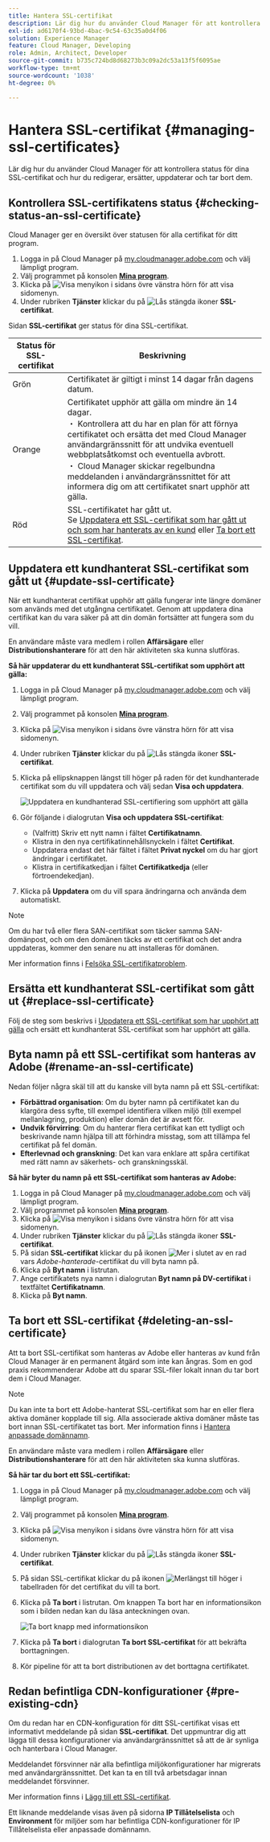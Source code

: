 ```yaml
---
title: Hantera SSL-certifikat
description: Lär dig hur du använder Cloud Manager för att kontrollera status för dina SSL-certifikat och hur du redigerar, ersätter, uppdaterar och tar bort dem.
exl-id: ad6170f4-93bd-4bac-9c54-63c35a0d4f06
solution: Experience Manager
feature: Cloud Manager, Developing
role: Admin, Architect, Developer
source-git-commit: b735c724bd8d68273b3c09a2dc53a13f5f6095ae
workflow-type: tm+mt
source-wordcount: '1038'
ht-degree: 0%

---
```



# Hantera SSL-certifikat {#managing-ssl-certificates}

Lär dig hur du använder Cloud Manager för att kontrollera status för dina SSL-certifikat och hur du redigerar, ersätter, uppdaterar och tar bort dem.

## Kontrollera SSL-certifikatens status {#checking-status-an-ssl-certificate}

Cloud Manager ger en översikt över statusen för alla certifikat för ditt program.

1. Logga in på Cloud Manager på [my.cloudmanager.adobe.com](https://my.cloudmanager.adobe.com/) och välj lämpligt program.
1. Välj programmet på konsolen **[Mina program](/help/implementing/cloud-manager/navigation.md#my-programs)**.
1. Klicka på ![Visa menyikon](https://spectrum.adobe.com/static/icons/workflow_18/Smock_ShowMenu_18_N.svg) i sidans övre vänstra hörn för att visa sidomenyn.
1. Under rubriken **Tjänster** klickar du på ![Lås stängda ikoner](https://spectrum.adobe.com/static/icons/workflow_18/Smock_LockClosed_18_N.svg) **SSL-certifikat**.

Sidan **SSL-certifikat** ger status för dina SSL-certifikat.

| Status för SSL-certifikat | Beskrivning |
| --- | --- |
| Grön | Certifikatet är giltigt i minst 14 dagar från dagens datum. |
| Orange | Certifikatet upphör att gälla om mindre än 14 dagar.<br> ・ Kontrollera att du har en plan för att förnya certifikatet och ersätta det med Cloud Manager användargränssnitt för att undvika eventuell webbplatsåtkomst och eventuella avbrott.<br> ・ Cloud Manager skickar regelbundna meddelanden i användargränssnittet för att informera dig om att certifikatet snart upphör att gälla. |
| Röd | SSL-certifikatet har gått ut.<br>Se [Uppdatera ett SSL-certifikat som har gått ut och som har hanterats av en kund](#update-ssl-certificate) eller [Ta bort ett SSL-certifikat](#deleting-an-ssl-certificate). |

## Uppdatera ett kundhanterat SSL-certifikat som gått ut {#update-ssl-certificate}

När ett kundhanterat certifikat upphör att gälla fungerar inte längre domäner som används med det utgångna certifikatet. Genom att uppdatera dina certifikat kan du vara säker på att din domän fortsätter att fungera som du vill.

En användare måste vara medlem i rollen **Affärsägare** eller **Distributionshanterare** för att den här aktiviteten ska kunna slutföras.

**Så här uppdaterar du ett kundhanterat SSL-certifikat som upphört att gälla:**

1. Logga in på Cloud Manager på [my.cloudmanager.adobe.com](https://my.cloudmanager.adobe.com/) och välj lämpligt program.
1. Välj programmet på konsolen **[Mina program](/help/implementing/cloud-manager/navigation.md#my-programs)**.
1. Klicka på ![Visa menyikon](https://spectrum.adobe.com/static/icons/workflow_18/Smock_ShowMenu_18_N.svg) i sidans övre vänstra hörn för att visa sidomenyn.
1. Under rubriken **Tjänster** klickar du på ![Lås stängda ikoner](https://spectrum.adobe.com/static/icons/workflow_18/Smock_LockClosed_18_N.svg) **SSL-certifikat**.
1. Klicka på ellipsknappen längst till höger på raden för det kundhanterade certifikat som du vill uppdatera och välj sedan **Visa och uppdatera**.

   ![Uppdatera en kundhanterad SSL-certifiering som upphört att gälla](/help/implementing/cloud-manager/assets/ssl/ssl-cert-update.png)

1. Gör följande i dialogrutan **Visa och uppdatera SSL-certifikat**:

   * (Valfritt) Skriv ett nytt namn i fältet **Certifikatnamn**.
   * Klistra in den nya certifikatinnehållsnyckeln i fältet **Certifikat**.
   * Uppdatera endast det här fältet i fältet **Privat nyckel** om du har gjort ändringar i certifikatet.
   * Klistra in certifikatkedjan i fältet **Certifikatkedja** (eller förtroendekedjan).

1. Klicka på **Uppdatera** om du vill spara ändringarna och använda dem automatiskt.

>[!NOTE]
>
>Om du har två eller flera SAN-certifikat som täcker samma SAN-domänpost, och om den domänen täcks av ett certifikat och det andra uppdateras, kommer den senare nu att installeras för domänen.
>
>Mer information finns i [Felsöka SSL-certifikatproblem](/help/implementing/cloud-manager/managing-ssl-certifications/troubleshoot-ssl-cert.md#wrong-san-cert).

## Ersätta ett kundhanterat SSL-certifikat som gått ut {#replace-ssl-certificate}

Följ de steg som beskrivs i [Uppdatera ett SSL-certifikat som har upphört att gälla](#update-ssl-certificate) och ersätt ett kundhanterat SSL-certifikat som har upphört att gälla.

## Byta namn på ett SSL-certifikat som hanteras av Adobe (#rename-an-ssl-certificate)

Nedan följer några skäl till att du kanske vill byta namn på ett SSL-certifikat:

* **Förbättrad organisation**: Om du byter namn på certifikatet kan du klargöra dess syfte, till exempel identifiera vilken miljö (till exempel mellanlagring, produktion) eller domän det är avsett för.
* **Undvik förvirring**: Om du hanterar flera certifikat kan ett tydligt och beskrivande namn hjälpa till att förhindra misstag, som att tillämpa fel certifikat på fel domän.
* **Efterlevnad och granskning**: Det kan vara enklare att spåra certifikat med rätt namn av säkerhets- och granskningsskäl.

**Så här byter du namn på ett SSL-certifikat som hanteras av Adobe:**

1. Logga in på Cloud Manager på [my.cloudmanager.adobe.com](https://my.cloudmanager.adobe.com/) och välj lämpligt program.
1. Välj programmet på konsolen **[Mina program](/help/implementing/cloud-manager/navigation.md#my-programs)**.
1. Klicka på ![Visa menyikon](https://spectrum.adobe.com/static/icons/workflow_18/Smock_ShowMenu_18_N.svg) i sidans övre vänstra hörn för att visa sidomenyn.
1. Under rubriken **Tjänster** klickar du på ![Lås stängda ikoner](https://spectrum.adobe.com/static/icons/workflow_18/Smock_LockClosed_18_N.svg) **SSL-certifikat**.
1. På sidan **SSL-certifikat** klickar du på ikonen ![Mer](https://spectrum.adobe.com/static/icons/workflow_18/Smock_More_18_N.svg) i slutet av en rad vars *Adobe-hanterade*-certifikat du vill byta namn på.
1. Klicka på **Byt namn** i listrutan.
1. Ange certifikatets nya namn i dialogrutan **Byt namn på DV-certifikat** i textfältet **Certifikatnamn**.
1. Klicka på **Byt namn**.

## Ta bort ett SSL-certifikat {#deleting-an-ssl-certificate}

Att ta bort SSL-certifikat som hanteras av Adobe eller hanteras av kund från Cloud Manager är en permanent åtgärd som inte kan ångras. Som en god praxis rekommenderar Adobe att du sparar SSL-filer lokalt innan du tar bort dem i Cloud Manager.

>[!NOTE]
>
>Du kan inte ta bort ett Adobe-hanterat SSL-certifikat som har en eller flera aktiva domäner kopplade till sig. Alla associerade aktiva domäner måste tas bort innan SSL-certifikatet tas bort. Mer information finns i [Hantera anpassade domännamn](/help/implementing/cloud-manager/custom-domain-names/managing-custom-domain-names.md).

En användare måste vara medlem i rollen **Affärsägare** eller **Distributionshanterare** för att den här aktiviteten ska kunna slutföras.

**Så här tar du bort ett SSL-certifikat:**

1. Logga in på Cloud Manager på [my.cloudmanager.adobe.com](https://my.cloudmanager.adobe.com/) och välj lämpligt program.
1. Välj programmet på konsolen **[Mina program](/help/implementing/cloud-manager/navigation.md#my-programs)**.
1. Klicka på ![Visa menyikon](https://spectrum.adobe.com/static/icons/workflow_18/Smock_ShowMenu_18_N.svg) i sidans övre vänstra hörn för att visa sidomenyn.
1. Under rubriken **Tjänster** klickar du på ![Lås stängda ikoner](https://spectrum.adobe.com/static/icons/workflow_18/Smock_LockClosed_18_N.svg) **SSL-certifikat**.
1. På sidan SSL-certifikat klickar du på ikonen ![Mer](https://spectrum.adobe.com/static/icons/workflow_18/Smock_More_18_N.svg)längst till höger i tabellraden för det certifikat du vill ta bort.
1. Klicka på **Ta bort** i listrutan.
Om knappen Ta bort har en informationsikon som i bilden nedan kan du läsa anteckningen ovan.

   ![Ta bort knapp med informationsikon](/help/implementing/cloud-manager/assets/ssl/ssl-cert-delete-infoicon.png)

1. Klicka på **Ta bort** i dialogrutan **Ta bort SSL-certifikat** för att bekräfta borttagningen.
1. Kör pipeline för att ta bort distributionen av det borttagna certifikatet.

## Redan befintliga CDN-konfigurationer {#pre-existing-cdn}

Om du redan har en CDN-konfiguration för ditt SSL-certifikat visas ett informativt meddelande på sidan **SSL-certifikat**. Det uppmuntrar dig att lägga till dessa konfigurationer via användargränssnittet så att de är synliga och hanterbara i Cloud Manager.

Meddelandet försvinner när alla befintliga miljökonfigurationer har migrerats med användargränssnittet. Det kan ta en till två arbetsdagar innan meddelandet försvinner.

Mer information finns i [Lägg till ett SSL-certifikat](/help/implementing/cloud-manager/managing-ssl-certifications/add-ssl-certificate.md).

Ett liknande meddelande visas även på sidorna **IP Tillåtelselista** och **Environment** för miljöer som har befintliga CDN-konfigurationer för IP Tillåtelselista eller anpassade domännamn.
